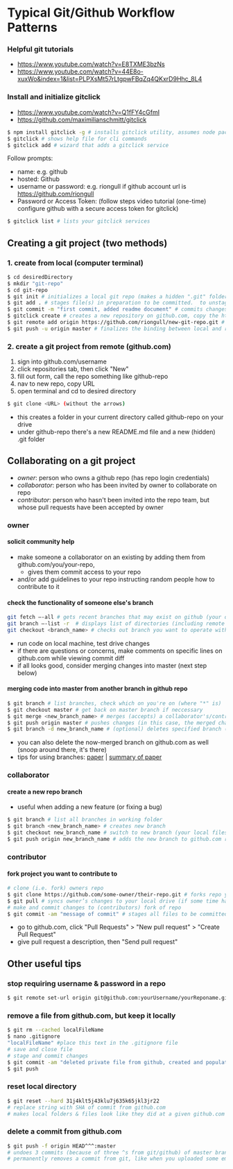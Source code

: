 # Typical Git/Github Workflow Patterns

### Helpful git tutorials
* https://www.youtube.com/watch?v=E8TXME3bzNs
* https://www.youtube.com/watch?v=44E8o-xuxWo&index=1&list=PLPXsMt57rLtgpwFBqZq4QKxrD9Hhc_8L4

### Install and initialize gitclick
* https://www.youtube.com/watch?v=Q1fFY4cGfmI
* https://github.com/maximilianschmitt/gitclick
``` sh
$ npm install gitclick -g # installs gitclick utility, assumes node package manager is installed
$ gitclick # shows help file for cli commands
$ gitclick add # wizard that adds a gitclick service
```
Follow prompts:
* name: e.g. github
* hosted: Github
* username or password: <username> e.g. riongull if github account url is https://github.com/riongull
* Password or Access Token: (follow steps video tutorial (one-time) configure github with a secure access token for gitclick)
``` sh
$ gitclick list # lists your gitclick services
```
## Creating a git project (two methods)
### 1. create from local (computer terminal)
``` sh
$ cd desiredDirectory
$ mkdir "git-repo"
$ cd git-repo
$ git init # initializes a local git repo (makes a hidden ".git" folder in your present directory), assumes git is installed on computer already
$ git add . # stages file(s) in preparation to be committed.  to unstage a file, use 'git reset HEAD README.MD’
$ git commit -m "first commit, added readme document" # commits changes in preparation to be pushed to github.com.  to remove this commit and modify the file, use 'git reset --soft HEAD~1' and commit and add the file again
$ gitclick create # creates a new repository on github.com, copy the https URL for next step
$ git remote add origin https://github.com/riongull/new-git-repo.git # initiates binding between newly-created github repo and your local machine's git repo
$ git push -u origin master # finalizes the binding between local and remote git repos. command is shorthand for git push origin master —-set-upstream, I think
```

### 2. create a git project from remote (github.com)
1. sign into github.com/username
2. click repositories tab, then click "New"
3. fill out form, call the repo something like github-repo
4. nav to new repo, copy URL
5. open terminal and cd to desired directory
``` sh
$ git clone <URL> (without the arrows)
```
* this creates a folder in your current directory called github-repo on your drive
* under github-repo there's a new README.md file and a new (hidden) .git folder

## Collaborating on a git project
* *owner*: person who owns a github repo (has repo login credentials)
* *collaborator*: person who has been invited by owner to collaborate on repo
* *contributor*: person who hasn't been invited into the repo team, but whose pull requests have been accepted by owner  

### owner
#### solicit community help
* make someone a collaborator on an existing by adding them from github.com/you/your-repo,
  * gives them commit access to your repo
* and/or add guidelines to your repo instructing random people how to contribute to it

#### check the functionality of someone else's branch
``` sh
git fetch —-all # gets recent branches that may exist on github (your desktop git may not have them yet)
git branch —-list -r  # displays list of directories (including remote watching branches)
git checkout <branch_name> # checks out branch you want to operate with.  Your local files are now changed to theirs
```
* run code on local machine, test drive changes
* if there are questions or concerns, make comments on specific lines on github.com while viewing commit diff
* if all looks good, consider merging changes into master (next step below)

#### merging code into master from another branch in github repo
``` sh
$ git branch # list branches, check which on you're on (where "*" is)
$ git checkout master # get back on master branch if neccessary
$ git merge <new_branch_name> # merges (accepts) a collaborator's/contributor's work into master.  Hope there are no conflicts
$ git push origin master # pushes changes (in this case, the merged changes)
$ git branch -d new_branch_name # (optional) deletes specified branch (in this case, the merged branch) while you are on a different branch
```
* you can also delete the now-merged branch on github.com as well (snoop around there, it's there)
* tips for using branches: [paper](http:--nvie.com-posts-a-successful-git-b­ranching-model) | [summary of paper](https:--github.com-WalnutiQ-WalnutiQ-iss­ues-62)

### collaborator
#### create a new repo branch
* useful when adding a new feature (or fixing a bug)   
``` sh
$ git branch # list all branches in working folder
$ git branch <new_branch_name> # creates new branch
$ git checkout new_branch_name # switch to new branch (your local files actually change)
$ git push origin new_branch_name # adds the new branch to github.com repo
```

### contributor
#### fork project you want to contribute to
``` sh
# clone (i.e. fork) owners repo
$ git clone https://github.com/some-owner/their-repo.git # forks repo you want to work
$ git pull # syncs owner’s changes to your local drive (if some time has passed since clone
# make and commit changes to (contributors) fork of repo
$ git commit -am "message of commit" # stages all files to be committed, then commits a branch with the message.
```
* go to github.com, click "Pull Requests" > "New pull request" > "Create Pull Request"
* give pull request a description, then "Send pull request"

## Other useful tips
### stop requiring username & password in a repo
``` sh
$ git remote set-url origin git@github.com:yourUsername/yourReponame.git
```
### remove a file from github.com, but keep it locally
``` sh
$ git rm --cached localFileName
$ nano .gitignore
"localFileName" #place this text in the .gitignore file
# save and close file
# stage and commit changes
$ git commit -am "deleted private file from github, created and populated .gitignore to ignore localFileName"
$ git push
```
### reset local directory
``` sh
$ git reset --hard 31j4klt5j43klu7j635k65jkl3jr22
# replace string with SHA of commit from github.com
# makes local folders & files look like they did at a given github.com commit

```
### delete a commit from github.com
``` sh
$ git push -f origin HEAD^^^:master
# undoes 3 commits (because of three ^s from git/github) of master branch (can designate other branch)
# permanently removes a commit from git, like when you uploaded some embarrassing stuff
```
